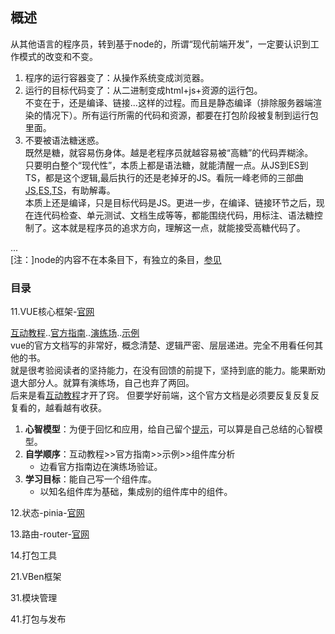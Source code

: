## 概述
从其他语言的程序员，转到基于node的，所谓“现代前端开发”，一定要认识到工作模式的改变和不变。
1. 程序的运行容器变了：从操作系统变成浏览器。
2. 运行的目标代码变了：从二进制变成html+js+资源的运行包。  
不变在于，还是编译、链接...这样的过程。而且是静态编译（排除服务器端渲染的情况下）。所有运行所需的代码和资源，都要在打包阶段被复制到运行包里面。
3. 不要被语法糖迷惑。  
既然是糖，就容易伤身体。越是老程序员就越容易被“高糖”的代码弄糊涂。  
只要明白整个“现代性”，本质上都是语法糖，就能清醒一点。从JS到ES到TS，都是这个逻辑,最后执行的还是老掉牙的JS。看阮一峰老师的三部曲[JS](https://wangdoc.com/javascript/),[ES](https://wangdoc.com/es6/),[TS](https://wangdoc.com/typescript/)，有助解毒。  
本质上还是编译，只是目标代码是JS。更进一步，在编译、链接环节之后，现在连代码检查、单元测试、文档生成等等，都能围绕代码，用标注、语法糖控制了。这本就是程序员的追求方向，理解这一点，就能接受高糖代码了。

...  
[注：]node的内容不在本条目下，有独立的条目，[参见](../31.编程语言相关/21.node相关/11.概述.md)  

### 目录
11.VUE核心框架-[官网](https://cn.vuejs.org/)  

[互动教程](https://cn.vuejs.org/tutorial/)..[官方指南](https://cn.vuejs.org/guide/introduction)..[演练场](https://play.vuejs.org/)..[示例](https://cn.vuejs.org/examples)  
vue的官方文档写的非常好，概念清楚、逻辑严密、层层递进。完全不用看任何其他的书。  
就是很考验阅读者的坚持能力，在没有回馈的前提下，坚持到底的能力。能果断劝退大部分人。就算有演练场，自己也弃了两回。  
后来是看[互动教程](https://cn.vuejs.org/tutorial/)才开了窍。
但要学好前端，这个官方文档是必须要反复反复反复看的，越看越有收获。  
1. **心智模型**：为便于回忆和应用，给自己留个[提示](11.VUE全家桶/11.概述.md#回忆提示)，可以算是自己总结的心智模型。 
2. **自学顺序**：互动教程>>官方指南>>示例>>组件库分析 
    - 边看官方指南边在演练场验证。
3. **学习目标**：能自己写一个组件库。
    - 以知名组件库为基础，集成别的组件库中的组件。  

12.状态-pinia-[官网](https://pinia.vuejs.org/zh/)  

13.路由-router-[官网](https://router.vuejs.org/zh/)  

14.打包工具

21.VBen框架

31.模块管理

41.打包与发布